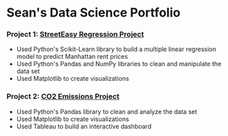 # Sean's Data Science Portfolio


### Project 1: [StreetEasy Regression Project](https://github.com/seanjkk/streeteasy-regression-project)

- Used Python's Scikit-Learn library to build a multiple linear regression model to predict Manhattan rent prices
- Used Python's Pandas and NumPy libraries to clean and manipulate the data set
- Used Matplotlib to create visualizations 

### Project 2: [CO2 Emissions Project](https://github.com/seanjkk/co2-emissions-project)

- Used Python's Pandas library to clean and analyze the data set
- Used Matplotlib to create visualizations 
- Used Tableau to build an interactive dashboard